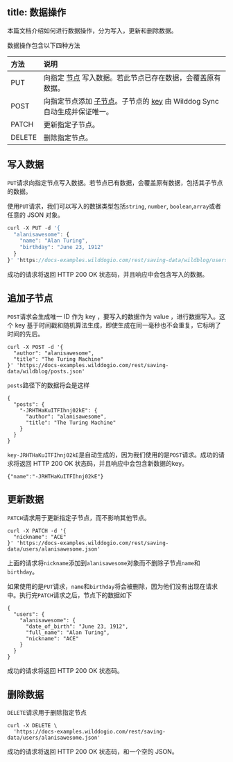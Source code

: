 title: 数据操作
---

本篇文档介绍如何进行数据操作，分为写入，更新和删除数据。

数据操作包含以下四种方法

| 方法 | 说明 |
| :------- | :--------------------------------------- |
| PUT      | 向指定 [节点](/guide/reference/term.html#节点) 写入数据。若此节点已存在数据，会覆盖原有数据。 |
| POST     | 向指定节点添加 [子节点](/guide/reference/term.html#子节点)。子节点的 [key](/guide/reference/term.html#key) 由 Wilddog Sync 自动生成并保证唯一。|
| PATCH    | 更新指定子节点。                           |
| DELETE   | 删除指定节点。                             |



## 写入数据

`PUT`请求向指定节点写入数据。若节点已有数据，会覆盖原有数据，包括其子节点的数据。

使用`PUT`请求，我们可以写入的数据类型包括`string`, `number`, `boolean`,`array`或者任意的 JSON 对象。

```javascript
curl -X PUT -d '{
  "alanisawesome": {
    "name": "Alan Turing",
    "birthday": "June 23, 1912"
  }
}' 'https://docs-examples.wilddogio.com/rest/saving-data/wildblog/users.json'
```

成功的请求将返回 HTTP 200 OK 状态码，并且响应中会包含写入的数据。

## 追加子节点

`POST`请求会生成唯一 ID 作为 key ，要写入的数据作为 value ，进行数据写入。这个 key 基于时间戳和随机算法生成，即使生成在同一毫秒也不会重复，它标明了时间的先后。

```
curl -X POST -d '{
  "author": "alanisawesome",
  "title": "The Turing Machine"
}' 'https://docs-examples.wilddogio.com/rest/saving-data/wildblog/posts.json'

```

`posts`路径下的数据将会是这样

```
{
  "posts": {
    "-JRHTHaKuITFIhnj02kE": {
      "author": "alanisawesome",
      "title": "The Turing Machine"
    }
  }
}

```

`key-JRHTHaKuITFIhnj02kE`是自动生成的，因为我们使用的是`POST`请求。成功的请求将返回 HTTP 200 OK 状态码，并且响应中会包含新数据的key。

```
{"name":"-JRHTHaKuITFIhnj02kE"}

```

## 更新数据

`PATCH`请求用于更新指定子节点，而不影响其他节点。

```
curl -X PATCH -d '{
  "nickname": "ACE"
}' 'https://docs-examples.wilddogio.com/rest/saving-data/users/alanisawesome.json'

```

上面的请求将`nickname`添加到`alanisawesome`对象而不删除子节点`name`和`birthday`。

如果使用的是`PUT`请求，`name`和`birthday`将会被删除，因为他们没有出现在请求中。执行完`PATCH`请求之后，节点下的数据如下

```
{
  "users": {
    "alanisawesome": {
      "date_of_birth": "June 23, 1912",
      "full_name": "Alan Turing",
      "nickname": "ACE"
    }
  }
}

```

成功的请求将返回 HTTP 200 OK 状态码。

## 删除数据

`DELETE`请求用于删除指定节点

```
curl -X DELETE \
  'https://docs-examples.wilddogio.com/rest/saving-data/users/alanisawesome.json'

```

成功的请求将返回 HTTP 200 OK 状态码，和一个空的 JSON。

